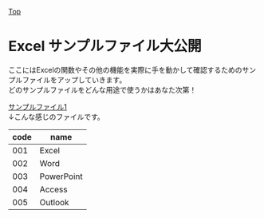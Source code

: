 [Top](../index.md)

# Excel サンプルファイル大公開



ここにはExcelの関数やその他の機能を実際に手を動かして確認するためのサンプルファイルをアップしていきます。  
どのサンプルファイルをどんな用途で使うかはあなた次第！

[サンプルファイル1](files/file_0001.csv)  
↓こんな感じのファイルです。

|code|name|
----|----
|001|Excel|
|002|Word|
|003|PowerPoint|
|004|Access|
|005|Outlook|